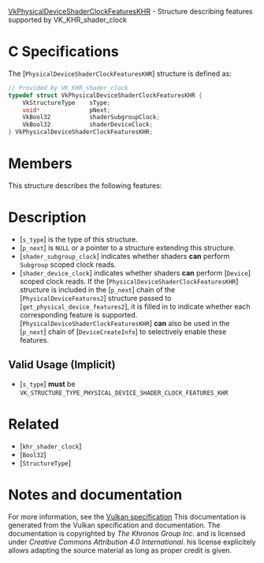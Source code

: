 [VkPhysicalDeviceShaderClockFeaturesKHR](https://www.khronos.org/registry/vulkan/specs/1.3-extensions/man/html/VkPhysicalDeviceShaderClockFeaturesKHR.html) - Structure describing features supported by VK_KHR_shader_clock

# C Specifications
The [`PhysicalDeviceShaderClockFeaturesKHR`] structure is defined as:
```c
// Provided by VK_KHR_shader_clock
typedef struct VkPhysicalDeviceShaderClockFeaturesKHR {
    VkStructureType    sType;
    void*              pNext;
    VkBool32           shaderSubgroupClock;
    VkBool32           shaderDeviceClock;
} VkPhysicalDeviceShaderClockFeaturesKHR;
```

# Members
This structure describes the following features:

# Description
- [`s_type`] is the type of this structure.
- [`p_next`] is `NULL` or a pointer to a structure extending this structure.
- [`shader_subgroup_clock`] indicates whether shaders  **can**  perform `Subgroup` scoped clock reads.
- [`shader_device_clock`] indicates whether shaders  **can**  perform [`Device`] scoped clock reads.
If the [`PhysicalDeviceShaderClockFeaturesKHR`] structure is included in the [`p_next`] chain of the
[`PhysicalDeviceFeatures2`] structure passed to
[`get_physical_device_features2`], it is filled in to indicate whether each
corresponding feature is supported.
[`PhysicalDeviceShaderClockFeaturesKHR`] **can**  also be used in the [`p_next`] chain of
[`DeviceCreateInfo`] to selectively enable these features.
## Valid Usage (Implicit)
-  [`s_type`] **must**  be `VK_STRUCTURE_TYPE_PHYSICAL_DEVICE_SHADER_CLOCK_FEATURES_KHR`

# Related
- [`khr_shader_clock`]
- [`Bool32`]
- [`StructureType`]

# Notes and documentation
For more information, see the [Vulkan specification](https://www.khronos.org/registry/vulkan/specs/1.3-extensions/html/vkspec.html)
This documentation is generated from the Vulkan specification and documentation.
The documentation is copyrighted by *The Khronos Group Inc.* and is licensed under *Creative Commons Attribution 4.0 International*.
his license explicitely allows adapting the source material as long as proper credit is given.
        